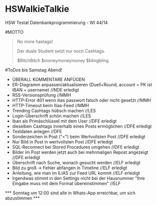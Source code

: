 # HSWalkieTalkie
HSW Testat Datenbankprogrammierung - WI 44/14

#MOTTO
> No more hastags!
>
>Der duale Student setzt nur
>noch Cashtags.
>
>$RitchBitch
>$moneymoneymoney
>$blingbling

#ToDos bis Samstag Abend!
* ÜBERALL KOMMENTARE ANFÜGEN
* ER-Diagramm anpassen/aktualisieren (Duell+Round, account = PK ist IBAN + username)  //NDE erledigt
* RSS-Versionsprüfung                                           //MMH
* HTTP-Error 401 wenn ilias passwort falsch oder nicht gesetzt  //MMH
* HTTP-Timeout beim Ilias-Feed                                  //MMH
* Trending Cashtags hübsch machen                               //LES
* Login-Überschrift schön machen                                //LES
* Iban als Primäschlüssel mit dem User                          //DFE erledigt
* dieselben Cashtags innerhalb eines Posts ermöglichen          //DFE erledigt
* Testdaten anlegen                                             //DFE
* Sonderzeichen in Post ("<") beim Wertvollsten Post            //DFE erledigt
* Nur Bild in Post in wertvollsten Post                         //DFE erledigt
* SQL-Reconnect bei Stored Procedures umgehen                   //DFE erledigt
* Bilder im Post werden jetzt auch bei mehrmaligen Repost angezeigt //DFE erledigt
* Überschrift nach Suche, wonach gesucht werden                 //ELF erledigt
* Bild zu groß -> Fehler abfangen in Timeline                   //ELF erledigt
* Anleitung, wie man im ILIAS zur Feed URL kommt                //ELF erledigt
* Irgendwas stimmt in den Settings nicht bei der Hausnummer "Ihre Eingabe muss mit dem Format übereinstimmen"   //ELF

*** Sonntag um 12:00 sind alle in Whats-App erreichbar, um sich abzustimmen ***